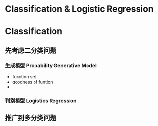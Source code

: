 # Classification & Logistic Regression

# Classification

## 先考虑二分类问题

### 生成模型 Probability Generative Model

* function set
* goodness of funtion
* 

### 判别模型 Logistics Regression



## 推广到多分类问题

